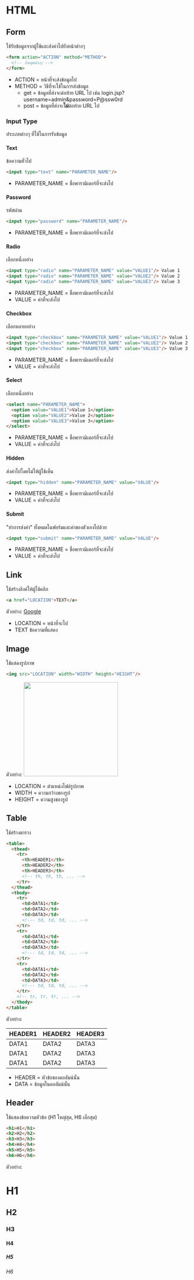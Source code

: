 # HTML

## Form
ใช้รับข้อมูลจากผู้ใช้และส่งค่าไปยังหน้าต่างๆ

```html
<form action="ACTION" method="METHOD">
  <!-- อินพุตต่างๆ -->
</form>
```

- ACTION = หน้าที่จะส่งข้อมูลไป
- METHOD = วิธีที่จะใช้ในการส่งข้อมูล
  - get = ข้อมูลที่ส่งจะต่อท้าย URL ไป เช่น login.jsp?username=admin&password=P@ssw0rd
  - post = ข้อมูลที่ส่งจะ**ไม่**ต่อท้าย URL ไป

### Input Type
ประเภทต่างๆ ที่ใช้ในการรับข้อมูล

#### Text
ข้อความทั่วไป

```html
<input type="text" name="PARAMETER_NAME"/>
```

- PARAMETER_NAME = ชื่อพารามิเตอร์ที่จะส่งไป

#### Password
รหัสผ่าน

```html
<input type="password" name="PARAMETER_NAME"/>
```

- PARAMETER_NAME = ชื่อพารามิเตอร์ที่จะส่งไป

#### Radio
เลือกหนึ่งอย่าง

```html
<input type="radio" name="PARAMETER_NAME" value="VALUE1"/> Value 1
<input type="radio" name="PARAMETER_NAME" value="VALUE2"/> Value 2
<input type="radio" name="PARAMETER_NAME" value="VALUE3"/> Value 3
```

- PARAMETER_NAME = ชื่อพารามิเตอร์ที่จะส่งไป
- VALUE = ค่าที่จะส่งไป

#### Checkbox
เลือกหลายอย่าง

```html
<input type="checkbox" name="PARAMETER_NAME" value="VALUE1"/> Value 1
<input type="checkbox" name="PARAMETER_NAME" value="VALUE2"/> Value 2
<input type="checkbox" name="PARAMETER_NAME" value="VALUE3"/> Value 3
```

- PARAMETER_NAME = ชื่อพารามิเตอร์ที่จะส่งไป
- VALUE = ค่าที่จะส่งไป

#### Select
เลือกหนึ่งอย่าง

```html
<select name="PARAMETER_NAME">
  <option value="VALUE1">Value 1</option>
  <option value="VALUE2">Value 2</option>
  <option value="VALUE3">Value 3</option>
</select>
```

- PARAMETER_NAME = ชื่อพารามิเตอร์ที่จะส่งไป
- VALUE = ค่าที่จะส่งไป

#### Hidden
ส่งค่าไปโดยไม่ให้ผู้ใช้เห็น

```html
<input type="hidden" name="PARAMETER_NAME" value="VALUE"/>
```

- PARAMETER_NAME = ชื่อพารามิเตอร์ที่จะส่งไป
- VALUE = ค่าที่จะส่งไป

#### Submit
"ทำการส่งค่า" ทั้งหมดในฟอร์มและค่าของตัวเองไปด้วย

```html
<input type="submit" name="PARAMETER_NAME" value="VALUE"/>
```

- PARAMETER_NAME = ชื่อพารามิเตอร์ที่จะส่งไป
- VALUE = ค่าที่จะส่งไป

## Link
ใช้สร้างลิงค์ให้ผู้ใช้คลิก

```html
<a href="LOCATION">TEXT</a>
```

ตัวอย่าง:
<a href="http://www.google.com/">Google</a>

- LOCATION = หน้าที่จะไป
- TEXT ข้อความที่แสดง

## Image
ใช้แสดงรูปภาพ

```html
<img src="LOCATION" width="WIDTH" height="HEIGHT"/>
```

ตัวอย่าง:
<img src="https://uploads.github.com/raw/github/media/master/octocats/octocat.png" width="256" height="256"/>

- LOCATION = ตำแหน่งไฟล์รูปภาพ
- WIDTH = ความกว้างของรูป
- HEIGHT = ความสูงของรูป

## Table
ใช้สร้างตาราง

```html
<table>
  <thead>
    <tr>
      <th>HEADER1</th>
      <th>HEADER2</th>
      <th>HEADER3</th>
      <!-- th, th, th, ... -->
    </tr>
  </thead>
  <tbody>
    <tr>
      <td>DATA1</td>
      <td>DATA2</td>
      <td>DATA3</td>
      <!--- td, td, td, ... -->
    </tr>
    <tr>
      <td>DATA1</td>
      <td>DATA2</td>
      <td>DATA3</td>
      <!--- td, td, td, ... -->
    </tr>
    <tr>
      <td>DATA1</td>
      <td>DATA2</td>
      <td>DATA3</td>
      <!--- td, td, td, ... -->
    </tr>
    <!-- tr, tr, tr, ... -->
  </tbody>
</table>
```

ตัวอย่าง:
<table>
  <thead>
    <tr>
      <th>HEADER1</th>
      <th>HEADER2</th>
      <th>HEADER3</th>
      <!-- th, th, th, ... -->
    </tr>
  </thead>
  <tbody>
    <tr>
      <td>DATA1</td>
      <td>DATA2</td>
      <td>DATA3</td>
      <!--- td, td, td, ... -->
    </tr>
    <tr>
      <td>DATA1</td>
      <td>DATA2</td>
      <td>DATA3</td>
      <!--- td, td, td, ... -->
    </tr>
    <tr>
      <td>DATA1</td>
      <td>DATA2</td>
      <td>DATA3</td>
      <!--- td, td, td, ... -->
    </tr>
    <!-- tr, tr, tr, ... -->
  </tbody>
</table>

- HEADER = หัวข้อของคอลัมน์นั้น
- DATA = ข้อมูลในคอลัมน์นั้น

## Header
ใช้แสดงข้อความหัวข้อ (H1 ใหญ่สุด, H6 เล็กสุด)

```html
<h1>H1</h1>
<h2>H2</h2>
<h3>H3</h3>
<h4>H4</h4>
<h5>H5</h5>
<h6>H6</h6>
```

ตัวอย่าง:
<h1>H1</h1>
<h2>H2</h2>
<h3>H3</h3>
<h4>H4</h4>
<h5>H5</h5>
<h6>H6</h6>
